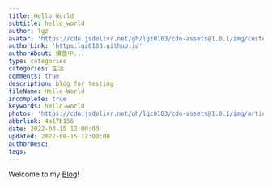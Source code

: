 ```yaml
---
title: Hello World
subtitle: hello_world
author: lgz
avatar: 'https://cdn.jsdelivr.net/gh/lgz0103/cdn-assets@1.0.1/img/custom/avatar.jpg'
authorLink: 'https:lgz0103.github.io'
authorAbout: 摸鱼中...
type: categories
categories: 生活
comments: true
description: blog for testing
fileName: Hello-World
incomplete: true
keywords: hello-world
photos: 'https://cdn.jsdelivr.net/gh/lgz0103/cdn-assets@1.0.1/img/article_pics/pic_1.jpg'
abbrlink: 4a17b156
date: 2022-08-15 12:00:00
updated: 2022-08-15 12:00:00
authorDesc:
tags:
---
```



Welcome to my [Blog](https://lgz0103.github.io/)! 


